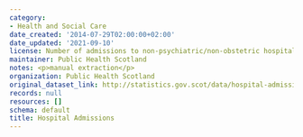 ```yaml
---
category:
- Health and Social Care
date_created: '2014-07-29T02:00:00+02:00'
date_updated: '2021-09-10'
license: Number of admissions to non-psychiatric/non-obstetric hospitals in Scotland.
maintainer: Public Health Scotland
notes: <p>manual extraction</p>
organization: Public Health Scotland
original_dataset_link: http://statistics.gov.scot/data/hospital-admissions
records: null
resources: []
schema: default
title: Hospital Admissions
---
```


